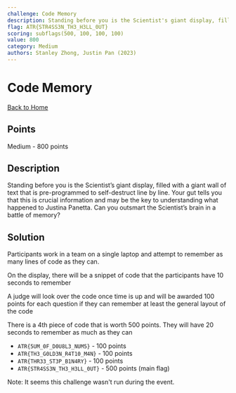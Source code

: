 ```yaml
---
challenge: Code Memory
description: Standing before you is the Scientist's giant display, filled with a giant wall of text that is pre-programmed to self-destruct line by line.\nYour gut tells you that this is crucial information and may be the key to understanding what happened to Justina Panetta.\nCan you outsmart the Scientist’s brain in a battle of memory?
flag: ATR{STR4SS3N_TH3_H3LL_0UT}
scoring: subflags(500, 100, 100, 100)
value: 800
category: Medium
authors: Stanley Zhong, Justin Pan (2023)
---
```


# Code Memory

[Back to Home](../../README.md)

## Points

Medium - 800 points

## Description

Standing before you is the Scientist’s giant display, filled with a giant wall of text that is pre-programmed to self-destruct line by line.
Your gut tells you that this is crucial information and may be the key to understanding what happened to Justina Panetta.
Can you outsmart the Scientist’s brain in a battle of memory?

## Solution

Participants work in a team on a single laptop and attempt to remember as many lines of code as they can.

On the display, there will be a snippet of code that the participants have 10 seconds to remember

A judge will look over the code once time is up and will be awarded 100 points for each question if they can remember at least the general layout of the code

There is a 4th piece of code that is worth 500 points. They will have 20 seconds to remember as much as they can

- `ATR{5UM_0F_D0U8L3_NUM5}` - 100 points
- `ATR{TH3_G0LD3N_R4T10_M4N}` - 100 points
- `ATR{THR33_ST3P_B1N4RY}` - 100 points
- `ATR{STR4SS3N_TH3_H3LL_0UT}` - 500 points (main flag)

Note: It seems this challenge wasn't run during the event.
